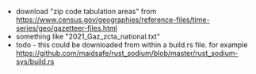 * download "zip code tabulation areas" from https://www.census.gov/geographies/reference-files/time-series/geo/gazetteer-files.html
* something like "2021_Gaz_zcta_national.txt"
* todo - this could be downloaded from within a build.rs file. for example https://github.com/maidsafe/rust_sodium/blob/master/rust_sodium-sys/build.rs